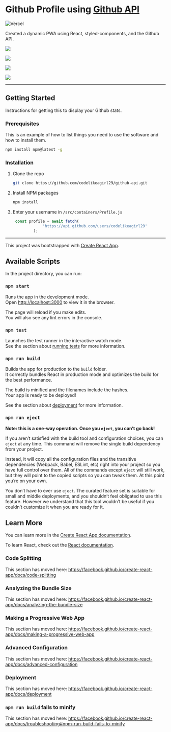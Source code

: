 # Github Profile using [Github API](https://docs.github.com/en/rest)

![Vercel](https://therealsujitk-vercel-badge.vercel.app/?app=github-api)

Created a dynamic PWA using React, styled-components, and the Github API.

![](https://img.shields.io/badge/GitHub-100000?style=for-the-badge&logo=github&logoColor=white)

![](https://img.shields.io/badge/React-20232A?style=for-the-badge&logo=react&logoColor=61DAFB)

![](https://img.shields.io/badge/styled--components-DB7093?style=for-the-badge&logo=styled-components&logoColor=white)

![](https://res.cloudinary.com/codelikeagirl29/image/upload/v1666161001/projects/React-App_txcqxb.png)

---

## Getting Started

Instructions for getting this to display your Github stats.

### Prerequisites

This is an example of how to list things you need to use the software and how to install them.

  ```sh
  npm install npm@latest -g
  ```

### Installation

1. Clone the repo

   ```sh
   git clone https://github.com/codelikeagirl29/github-api.git
   ```

2. Install NPM packages

   ```sh
   npm install
   ```

3. Enter your username in `/src/containers/Profile.js`

   ```js
   	const profile = await fetch(
				'https://api.github.com/users/codelikeagirl29'
			);
   ```

---

This project was bootstrapped with [Create React App](https://github.com/facebook/create-react-app).

## Available Scripts

In the project directory, you can run:

### `npm start`

Runs the app in the development mode.<br>
Open [http://localhost:3000](http://localhost:3000) to view it in the browser.

The page will reload if you make edits.<br>
You will also see any lint errors in the console.

### `npm test`

Launches the test runner in the interactive watch mode.<br>
See the section about [running tests](https://facebook.github.io/create-react-app/docs/running-tests) for more information.

### `npm run build`

Builds the app for production to the `build` folder.<br>
It correctly bundles React in production mode and optimizes the build for the best performance.

The build is minified and the filenames include the hashes.<br>
Your app is ready to be deployed!

See the section about [deployment](https://facebook.github.io/create-react-app/docs/deployment) for more information.

### `npm run eject`

**Note: this is a one-way operation. Once you `eject`, you can’t go back!**

If you aren’t satisfied with the build tool and configuration choices, you can `eject` at any time. This command will remove the single build dependency from your project.

Instead, it will copy all the configuration files and the transitive dependencies (Webpack, Babel, ESLint, etc) right into your project so you have full control over them. All of the commands except `eject` will still work, but they will point to the copied scripts so you can tweak them. At this point you’re on your own.

You don’t have to ever use `eject`. The curated feature set is suitable for small and middle deployments, and you shouldn’t feel obligated to use this feature. However we understand that this tool wouldn’t be useful if you couldn’t customize it when you are ready for it.

## Learn More

You can learn more in the [Create React App documentation](https://facebook.github.io/create-react-app/docs/getting-started).

To learn React, check out the [React documentation](https://reactjs.org/).

### Code Splitting

This section has moved here: https://facebook.github.io/create-react-app/docs/code-splitting

### Analyzing the Bundle Size

This section has moved here: https://facebook.github.io/create-react-app/docs/analyzing-the-bundle-size

### Making a Progressive Web App

This section has moved here: https://facebook.github.io/create-react-app/docs/making-a-progressive-web-app

### Advanced Configuration

This section has moved here: https://facebook.github.io/create-react-app/docs/advanced-configuration

### Deployment

This section has moved here: https://facebook.github.io/create-react-app/docs/deployment

### `npm run build` fails to minify

This section has moved here: https://facebook.github.io/create-react-app/docs/troubleshooting#npm-run-build-fails-to-minify
